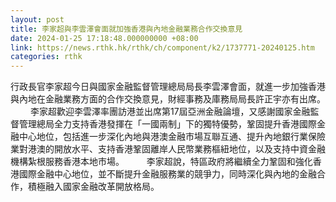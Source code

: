 ```yaml
---
layout: post
title: 李家超與李雲澤會面就加強香港與內地金融業務合作交換意見
date: 2024-01-25 17:18:48.000000000 +08:00
link: https://news.rthk.hk/rthk/ch/component/k2/1737771-20240125.htm
categories: rthk
---
```


行政長官李家超今日與國家金融監督管理總局局長李雲澤會面，就進一步加強香港與內地在金融業務方面的合作交換意見，財經事務及庫務局局長許正宇亦有出席。
　　 
李家超歡迎李雲澤率團訪港並出席第17屆亞洲金融論壇，又感謝國家金融監督管理總局全力支持香港發揮在「一國兩制」下的獨特優勢，鞏固提升香港國際金融中心地位，包括進一步深化內地與港澳金融市場互聯互通、提升內地銀行業保險業對港澳的開放水平、支持香港鞏固離岸人民幣業務樞紐地位，以及支持中資金融機構紮根服務香港本地市場。
　　 
李家超說，特區政府將繼續全力鞏固和強化香港國際金融中心地位，並不斷提升金融服務業的競爭力，同時深化與內地的金融合作，積極融入國家金融改革開放格局。　　
